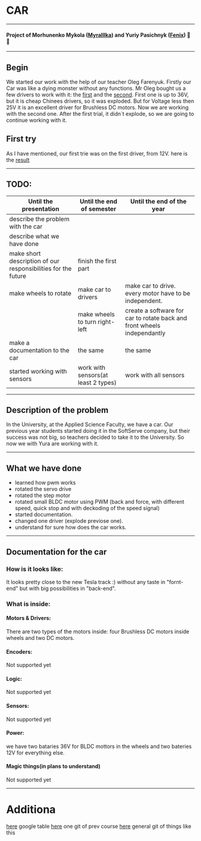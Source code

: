 # CAR
---
#### Project of Morhunenko Mykola ([Myralllka](https://github.com/Myralllka)) and Yuriy Pasichnyk ([Fenix](https://github.com/Fenix-125)) :ant: :wave:
---
## Begin

We started our work with the help of our teacher Oleg Farenyuk. Firstly our Car was like a dying monster without any functions. Mr Oleg bought us a few drivers to work with it: the [first](http://grauonline.de/wordpress/?page_id=3122) and the [second](https://ru.aliexpress.com/item/32950460565.html?spm=a2g0o.detail.1000014.33.280374eaN0gGtG&gps-id=pcDetailBottomMoreOtherSeller&scm=1007.13338.128125.0&scm_id=1007.13338.128125.0&scm-url=1007.13338.128125.0&pvid=e700e67a-c0ac-406b-9729-c6caa390c35d). First one is up to 36V, but it is cheap Chinees drivers, so it was exploded. But for Voltage less then 25V it is an excellent driver for Brushless DC motors. Now we are working with the second one. After the first trial, it didn\`t explode, so we are going to continue working with it.
## First try
As I have mentioned, our first trie was on the first driver, from 12V. here is the [result](https://www.youtube.com/watch?v=lqymeNPksB4)
___
## TODO:
|Until the presentation|Until the end of semester|Until the end of the year|
|-|-|-|
|describe the problem with the car| | |
|describe what we have done| | |
| make short description of our responsibilities for the future|finish the first part | |
|make wheels to rotate|make car to drivers|make car to drive. every motor have to be independent.|
| |make wheels to turn right-left|create a software for car to rotate back and front wheels independantly|
|make a documentation to the car| the same|the same|
|started working with sensors|work with sensors(at least 2 types)|work with all sensors|
___
## Description of the problem
In the University, at the Applied Science Faculty, we have a car. Our previous year students started doing it in the SoftServe company, but their success was not big, so teachers decided to take it to the University. So now we with Yura are working with it.
___
## What we have done
- learned how pwm works
- rotated the servo drive
- rotated the step motor
- rotated small BLDC motor using PWM (back and force, with different speed, quick stop and with deckoding of the speed signal)
- started documentation.
- changed one driver (explode previose one).
- understand for sure how does the car works.
___
## Documentation for the car
### How is it looks like:
It looks pretty close to the new Tesla track :) without any taste in "fornt-end" but with big possibilities in "back-end".
![]()
### What is inside:
#### Motors & Drivers:
There are two types of the motors inside: four Brushless DC motors inside wheels and two DC motors. 
#### Encoders:
Not supported yet
#### Logic:
Not supported yet
#### Sensors:
Not supported yet
#### Power:
we have two bataries 36V for BLDC mottors in the wheels and two bateries 12V for everything else.
#### Magic things(in plans to understand)
Not supported yet
___

# Additiona
[here](https://docs.google.com/spreadsheets/d/13Saorbgh8zXmlXp2oCmv79j6O5-RJ3W5ENbF93QNehc/edit?ts=5dde4f19#gid=0) google table
[here](https://github.com/ucuapps/robert_the_robot) one git of prev course
[here](https://github.com/NiklasFauth/hoverboard-firmware-hack) general git of things like this

